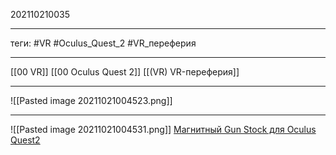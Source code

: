 202110210035
***
теги: #VR #Oculus_Quest_2 #VR_переферия
***
[[00 VR]] [[00 Oculus Quest 2]] [[(VR) VR-переферия]]
***
![[Pasted image 20211021004523.png]]
***
![[Pasted image 20211021004531.png]]
[Магнитный Gun Stock для Oculus Quest2](https://www.avito.ru/moskva/tovary_dlya_kompyutera/magnitnyy_gun_stock_dlya_oculus_quest2_2070111582?utm_campaign=native&utm_medium=item_page_android&utm_source=soc_sharing)